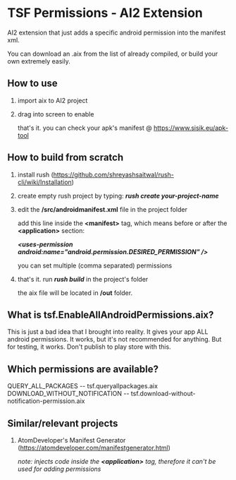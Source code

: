 # TSF Permissions - AI2 Extension

AI2 extension that just adds a specific android permission into the manifest xml.

You can download an .aix from the list of already compiled, or build your own extremely easily.


## How to use

1. import aix to AI2 project
2. drag into screen to enable

    that's it. you can check your apk's manifest @ https://www.sisik.eu/apk-tool


## How to build from scratch

1. install rush (https://github.com/shreyashsaitwal/rush-cli/wiki/Installation)

2. create empty rush project by typing: ***rush create your-project-name***

3. edit the **/src/androidmanifest.xml** file in the project folder

     add this line inside the **\<manifest>** tag, which means before or after the **\<application>** section:

     ***\<uses-permission android:name="android.permission.DESIRED_PERMISSION" />***
      
     you can set multiple (comma separated) permissions
    
4. that's it. run ***rush build*** in the project's folder
    
     the aix file will be located in **/out** folder.


## What is tsf.EnableAllAndroidPermissions.aix?

This is just a bad idea that I brought into reality. It gives your app ALL android permissions. It works, but it's not recommended for anything. But for testing, it works. Don't publish to play store with this.

## Which permissions are available?

QUERY_ALL_PACKAGES -- tsf.queryallpackages.aix
DOWNLOAD_WITHOUT_NOTIFICATION -- tsf.download-without-notification-permission.aix

## Similar/relevant projects

1. AtomDeveloper's Manifest Generator (https://atomdeveloper.com/manifestgenerator.html)
    
     *note: injects code inside the **\<application>** tag, therefore it can't be used for adding permissions*
